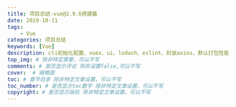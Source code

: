 ```yaml
---
title: 项目总结-vue@2.9.6搭建篇
date: 2019-10-11
tags: 
    - Vue
categories: 项目总结
keywords: [Vue]
description: cli初始化配置、vuex、ui、lodash、eslint、封装axios、默认打包性能优化、等组织规范
top_img: # 除非特定需要，可以不写
comments: # 是否显示评论 除非设置false,可以不写
cover:  # 缩略图
toc: # 章节目录 除非特定文章设置，可以不写
toc_number: # 是否显示toc数字 除非特定文章设置，可以不写
copyright: # 是否显示版权 除非特定文章设置，可以不写
---
```




<br>
<br>
<br>
